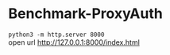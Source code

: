 # Benchmark-ProxyAuth

```python3 -m http.server 8000```  
open url http://127.0.0.1:8000/index.html
